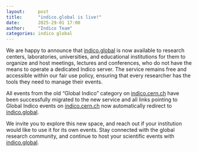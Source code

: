 ```yaml
---
layout:     post
title:      "indico.global is live!"
date:       2025-29-01 17:00
author:     "Indico Team"
categories: indico global
---
```


We are happy to announce that [indico.global](indico.global) is now available to
research centers, laboratories, universities, and educational institutions for
them to organize and host meetings, lectures and conferences, who do not have
the means to operate a dedicated Indico server. The service remains free and
accessible within our fair use policy, ensuring that every researcher has the
tools they need to manage their events.

All events from the old “Global Indico” category on
[indico.cern.ch](indico.cern.ch) have been successfully migrated to the new
service and all links pointing to Global Indico events on
[indico.cern.ch](indico.cern.ch) now automatically redirect to
[indico.global](indico.global).

We invite you to explore this new space, and reach out if your institution would
like to use it for its own events. Stay connected with the global research
community, and continue to host your scientific events with
[indico.global](indico.global).
